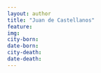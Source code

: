 ```yaml
---
layout: author
title: "Juan de Castellanos"
feature: 
img:
city-born: 
date-born: 
city-death: 
date-death:
---
```

